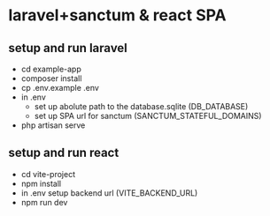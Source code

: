 # laravel+sanctum & react SPA

## setup and run laravel
 - cd example-app
 - composer install
 - cp .env.example .env
 - in .env
    - set up abolute path to the database.sqlite (DB_DATABASE)
    - set up SPA url for sanctum (SANCTUM_STATEFUL_DOMAINS)
 -  php artisan serve

## setup and run react
 - cd vite-project
 - npm install
 - in .env setup backend url (VITE_BACKEND_URL)
 - npm run dev
